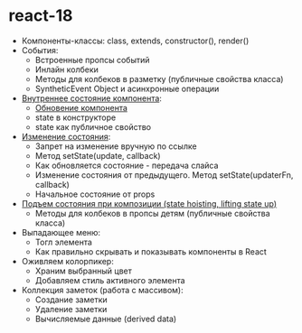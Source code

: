 # react-18

- Компоненты-классы: class, extends, constructor(), render()
- События:
  - Встроенные пропсы событий
  - Инлайн колбеки
  - Методы для колбеков в разметку (публичные свойства класса)
  - SyntheticEvent Object и асинхронные операции
- [Внутреннее состояние компонента](http://fecore.net.ua/books/rq7s2k-react/lesson-03/images/class-component.jpg):
  - [Обновение компонента](http://fecore.net.ua/books/rq7s2k-react/lesson-03/images/reactivity.jpg)
  - state в конструкторе
  - state как публичное свойство
- [Изменение состояния](./state-update.png):
  - Запрет на изменение вручную по ссылке
  - Метод setState(update, callback)
  - Как обновляется состояние - передача слайса
  - Изменение состояния от предыдущего. Метод setState(updaterFn, callback)
  - Начальное состояние от props
- [Подъем состояния при композиции (state hoisting, lifting state up)](http://fecore.net.ua/books/rq7s2k-react/lesson-03/#%D0%BF%D0%BE%D0%B4%D1%8A%D0%B5%D0%BC-%D1%81%D0%BE%D1%81%D1%82%D0%BE%D1%8F%D0%BD%D0%B8%D1%8F-state-hoisting)
  - Методы для колбеков в пропсы детям (публичные свойства класса)
- Выпадающее меню:
  - Тогл элемента
  - Как правильно скрывать и показывать компоненты в React
- Оживляем колорпикер:
  - Храним выбранный цвет
  - Добавляем стиль активного элемента
- Коллекция заметок (работа с массивом):
  - Создание заметки
  - Удаление заметки
  - Вычисляемые данные (derived data)
  <!--  -->

